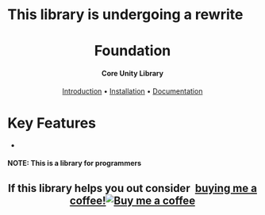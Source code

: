 # This library is undergoing a rewrite

<h1 align="center">Foundation</h1>
<h4 align="center">Core Unity Library</h4>

<p align="center">
    <a href="https://redowlgames.com/Foundation/introduction.html">Introduction</a> •
    <a href="https://redowlgames.com/Foundation/installation.html">Installation</a> •
    <a href="https://redowlgames.com/Foundation">Documentation</a>
</p>

# Key Features

* 

#### NOTE: This is a library for programmers

<h2 align="center">
	If this library helps you out consider 
<link href="https://fonts.googleapis.com/css?family=Lato&subset=latin,latin-ext" rel="stylesheet"><a class="bmc-button" target="_blank" href="https://www.buymeacoffee.com/redowlgames"><span style="margin-left:5px">buying me a coffee!</span><img src="https://www.buymeacoffee.com/assets/img/BMC-btn-logo.svg" alt="Buy me a coffee"></a>	
</h2>
